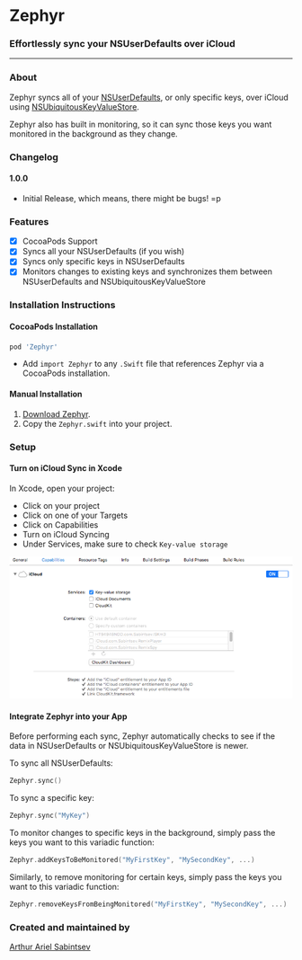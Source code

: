 # Zephyr

### Effortlessly sync your NSUserDefaults over iCloud

---
### About

Zephyr syncs all of your [NSUserDefaults](https://developer.apple.com/library/ios/documentation/Cocoa/Reference/Foundation/Classes/NSUserDefaults_Class/), or only specific keys, over iCloud using [NSUbiquitousKeyValueStore](https://developer.apple.com/library/ios/documentation/Foundation/Reference/NSUbiquitousKeyValueStore_class/).

Zephyr also has built in monitoring, so it can sync those keys you want monitored in the background as they change.

### Changelog
#### 1.0.0
- Initial Release, which means, there might be bugs! =p

### Features
- [x] CocoaPods Support
- [x] Syncs all your NSUserDefaults (if you wish)
- [x] Syncs only specific keys in NSUserDefaults
- [x] Monitors changes to existing keys and synchronizes them between NSUserDefaults and NSUbiquitousKeyValueStore

### Installation Instructions

#### CocoaPods Installation
```ruby
pod 'Zephyr'
```
- Add `import Zephyr` to any `.Swift` file that references Zephyr via a CocoaPods installation.

#### Manual Installation

1. [Download Zephyr](http://github.com/ArtSabintsev/Zephyr/archive/master.zip).
2. Copy the `Zephyr.swift` into your project.

### Setup

#### Turn on iCloud Sync in Xcode
In Xcode, open your project:
- Click on your project
- Click on one of your Targets
- Click on Capabilities
- Turn on iCloud Syncing
- Under Services, make sure to check `Key-value storage`

![How to turn on iCloud Key Value Store Syncing](https://github.com/ArtSabintsev/Zephyr/blob/master/screenshot.png?raw=true "How to turn on iCloud Key Value Store Syncing")

#### Integrate Zephyr into your App

Before performing each sync, Zephyr automatically checks to see if the data in NSUserDefaults or NSUbiquitousKeyValueStore is newer.

To sync all NSUserDefaults:
```Swift
Zephyr.sync()
```

To sync a specific key:
```Swift
Zephyr.sync("MyKey")
```

To monitor changes to specific keys in the background, simply pass the keys you want to this variadic function:

```Swift
Zephyr.addKeysToBeMonitored("MyFirstKey", "MySecondKey", ...)
```

Similarly, to remove monitoring for certain keys, simply pass the keys you want to this variadic function:
```Swift
Zephyr.removeKeysFromBeingMonitored("MyFirstKey", "MySecondKey", ...)
```

### Created and maintained by
[Arthur Ariel Sabintsev](http://www.sabintsev.com/)
